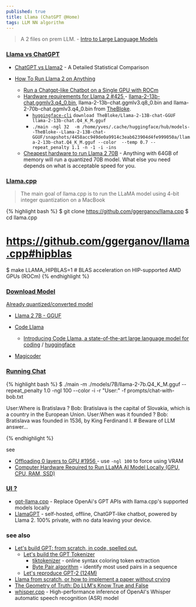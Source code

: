 ```yaml
---
published: true
title: Llama (ChatGPT @Home)
tags: LLM NN algorithm
---
```

> A 2 files on prem LLM. - [Intro to Large Language Models](https://www.youtube.com/watch?v=zjkBMFhNj_g&t=2867s)

### [Llama vs ChatGPT](https://duckduckgo.com/?t=lm&q=chatgpt+vs+llama2&ia=web)
- [ChatGPT vs Llama2](https://contentdetector.ai/articles/chatgpt-vs-llama2) - A Detailed Statistical Comparison

- [How To Run Llama 2 on Anything](https://medium.com/timesurge-labs/how-to-run-llama-2-on-anything-79fc007e2518)
	- [Run a Chatgpt-like Chatbot on a Single GPU with ROCm ](https://huggingface.co/blog/chatbot-amd-gpu)
	- [ Hardware requirements for Llama 2 #425 ](https://github.com/facebookresearch/llama/issues/425#issuecomment-1646923068) - [llama-2-13b-chat.ggmlv3.q4_0.bin](https://huggingface.co/TheBloke/Llama-2-13B-chat-GGUF), llama-2-13b-chat.ggmlv3.q8_0.bin and llama-2-70b-chat.ggmlv3.q4_0.bin from [TheBloke](https://huggingface.co/TheBloke).
    	- [`huggingface-cli`](https://huggingface.co/TheBloke/Llama-2-13B-chat-GGUF#on-the-command-line-including-multiple-files-at-once) `download TheBloke/Llama-2-13B-chat-GGUF llama-2-13b-chat.Q4_K_M.gguf`
        - `./main -ngl 32  -m /home/yves/.cache/huggingface/hub/models--TheBloke--Llama-2-13B-chat-GGUF/snapshots/4458acc949de0a9914c3eab623904d4fe999050a/llama-2-13b-chat.Q4_K_M.gguf --color  --temp 0.7 --repeat_penalty 1.1 -n -1 -i -ins`
    - [Cheapest hardware to run Llama 2 70B](https://news.ycombinator.com/item?id=37067933) - Anything with 64GB of memory will run a quantized 70B model. What else you need depends on what is acceptable speed for you.

### [Llama.cpp](https://github.com/ggerganov/llama.cpp)

> The main goal of llama.cpp is to run the LLaMA model using 4-bit integer quantization on a MacBook

{% highlight bash %}
$ git clone https://github.com/ggerganov/llama.cpp
$ cd llama.cpp
# https://github.com/ggerganov/llama.cpp#hipblas
$ make LLAMA_HIPBLAS=1 #  BLAS acceleration on HIP-supported AMD GPUs (ROCm) 
{% endhighlight %}

### [Download Model](https://ai.meta.com/resources/models-and-libraries/llama-downloads/)

[Already quantized/converted model](https://github.com/ggerganov/llama.cpp#obtaining-and-using-the-facebook-llama-2-model)
- [Llama 2 7B - GGUF ](https://huggingface.co/TheBloke/Llama-2-7B-GGUF)

- [Code Llama](https://www.codecademy.com/article/how-to-use-code-llama)
	- [Introducing Code Llama, a state-of-the-art large language model for coding](https://ai.meta.com/blog/code-llama-large-language-model-coding/) / [huggingface](https://huggingface.co/blog/codellama)
    
- [Magicoder]()
    
### [Running Chat](https://github.com/ggerganov/llama.cpp#interactive-mode)

{% highlight bash %}
$ ./main -m ./models/7B/llama-2-7b.Q4_K_M.gguf  --repeat_penalty 1.0 -ngl 100 --color -i -r "User:" -f prompts/chat-with-bob.txt

User:Where is Bratislava ?
Bob: Bratislava is the capital of Slovakia, which is a country in the European Union.
User:When was it founded ?
Bob: Bratislava was founded in 1536, by King Ferdinand I. # Beware of LLM answer...

{% endhighlight %}

see
- [ Offloading 0 layers to GPU #1956 ](https://github.com/ggerganov/llama.cpp/issues/1956) - use `-ngl 100` to force using VRAM
- [Computer Hardware Required to Run LLaMA AI Model Locally (GPU, CPU, RAM, SSD)](https://www.hardware-corner.net/guides/computer-to-run-llama-ai-model/)

### [UI ?](https://duckduckgo.com/?t=lm&q=a+ui+like+chatgpt+for+llama.cpp&ia=web)

- [gpt-llama.cpp](https://github.com/keldenl/gpt-llama.cpp#gpt-llamacpp) - Replace OpenAi's GPT APIs with llama.cpp's supported models locally 
- [LlamaGPT](https://github.com/getumbrel/llama-gpt#llamagpt) -  self-hosted, offline, ChatGPT-like chatbot, powered by Llama 2. 100% private, with no data leaving your device. 


### see also
- [Let's build GPT: from scratch, in code, spelled out.](https://www.youtube.com/watch?v=kCc8FmEb1nY)
	- [Let's build the GPT Tokenizer](https://www.youtube.com/watch?v=zduSFxRajkE)
    	- [tiktokenizer]( https://tiktokenizer.vercel.app) - online syntax coloring token extraction
        - [Byte Pair algorithm](https://en.wikipedia.org/wiki/Byte_pair_encoding) - identify most used pairs in a sequence
	- [Let's reproduce GPT-2 (124M)](https://www.youtube.com/watch?v=l8pRSuU81PU)
- [	Llama from scratch, or how to implement a paper without crying](https://news.ycombinator.com/item?id=37059479)
- [The Geometry of Truth: Do LLM's Know True and False](https://news.ycombinator.com/item?id=37945961)
- [whisper.cpp](https://github.com/ggerganov/whisper.cpp#whispercpp) - High-performance inference of OpenAI's Whisper automatic speech recognition (ASR) model

